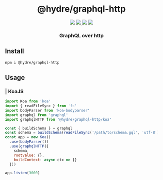 <h1 align=center>@hydre/graphql-http</h1>
<p align=center>
  <img src="https://img.shields.io/github/license/hydreio/graphql-http.svg?style=for-the-badge" />
  <a href="https://www.npmjs.com/package/@hydre/graphql-http">
    <img src="https://img.shields.io/npm/v/@hydre/graphql-http.svg?logo=npm&style=for-the-badge" />
  </a>
  <img src="https://img.shields.io/npm/dw/@hydre/graphql-http?logo=npm&style=for-the-badge" />
  <img src="https://img.shields.io/github/workflow/status/hydreio/graphql-http/CI?logo=Github&style=for-the-badge" />
</p>

<h3 align=center>GraphQL over http</h3>

## Install

```sh
npm i @hydre/graphql-http
```

## Usage

### | KoaJS

```js
import Koa from 'koa'
import { readFileSync } from 'fs'
import bodyParser from 'koa-bodyparser'
import graphql from 'graphql'
import graphqlHTTP from '@hydre/graphql-http/koa'

const { buildSchema } = graphql
const schema = buildSchema(readFileSync('/path/to/schema.gql', 'utf-8'))
const app = new Koa()
  .use(bodyParser())
  .use(graphqlHTTP({
    schema,
    rootValue: {},
    buildContext: async ctx => {}
  }))

app.listen(3000)
```
